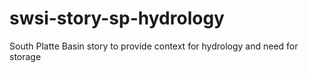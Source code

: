 # swsi-story-sp-hydrology
South Platte Basin story to provide context for hydrology and need for storage
